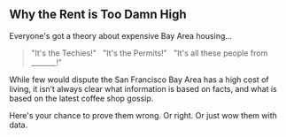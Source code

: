 ## Why the Rent is Too Damn High

Everyone's got a theory about expensive Bay Area housing...
> "It's the Techies!" &nbsp; "It's the Permits!" &nbsp; "It's all these people from _______!"

While few would dispute the San Francisco Bay Area has a high cost of living, it isn’t always clear what information is based on facts, and what is based on the latest coffee shop gossip.

Here's your chance to prove them wrong. Or right. Or just wow them with data.
